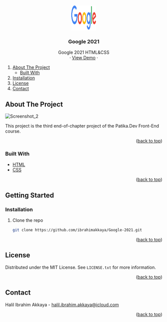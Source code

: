 <!-- PROJECT LOGO -->
<br />
<div align="center">
    <img src="assets/logo.png" alt="Logo" width="80" height="80">

  <h3 align="center">Google 2021</h3>

  <p align="center">
    Google 2021 HTML&CSS
    <br>
    ·
    <a href="">View Demo</a>
    ·
  </p>
</div>



<!-- TABLE OF CONTENTS -->
  <ol>
    <li>
      <a href="#about-the-project">About The Project</a>
      <ul>
        <li><a href="#built-with">Built With</a></li>
      </ul>
    </li>
    <li><a href="#installation">Installation</a></li>
    <li><a href="#license">License</a></li>
    <li><a href="#contact">Contact</a></li>

  </ol>
</details>



<!-- ABOUT THE PROJECT -->
## About The Project

![Screenshot_2](https://user-images.githubusercontent.com/71381757/146642891-aa422393-6738-49d4-8b4c-4c486eb16a62.png)


This project is the third end-of-chapter project of the Patika.Dev Front-End course.


<p align="right">(<a href="#top">back to top</a>)</p>



### Built With


* [HTML](https://developer.mozilla.org/en-US/docs/Web/HTML?retiredLocale=eng)
* [CSS](https://developer.mozilla.org/en-US/docs/Web/CSS?retiredLocale=tr)

<p align="right">(<a href="#top">back to top</a>)</p>


<!-- GETTING STARTED -->
## Getting Started

### Installation



1. Clone the repo

   ```sh
   git clone https://github.com/ibrahimakkaya/Google-2021.git
   ```


<p align="right">(<a href="#top">back to top</a>)</p>


<!-- LICENSE -->
## License

Distributed under the MIT License. See `LICENSE.txt` for more information.

<p align="right">(<a href="#top">back to top</a>)</p>


<!-- CONTACT -->
## Contact

Halil Ibrahim Akkaya -  halil.ibrahim.akkaya@icloud.com


<p align="right">(<a href="#top">back to top</a>)</p>